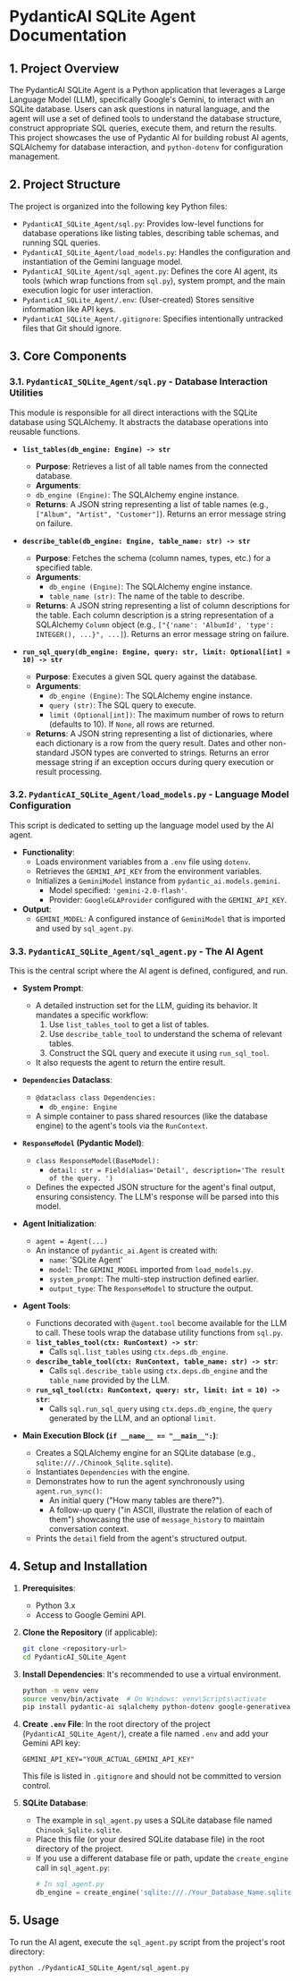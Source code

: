# PydanticAI SQLite Agent Documentation

## 1. Project Overview

The PydanticAI SQLite Agent is a Python application that leverages a Large Language Model (LLM), specifically Google's Gemini, to interact with an SQLite database. Users can ask questions in natural language, and the agent will use a set of defined tools to understand the database structure, construct appropriate SQL queries, execute them, and return the results. This project showcases the use of Pydantic AI for building robust AI agents, SQLAlchemy for database interaction, and `python-dotenv` for configuration management.

## 2. Project Structure

The project is organized into the following key Python files:

- `PydanticAI_SQLite_Agent/sql.py`: Provides low-level functions for database operations like listing tables, describing table schemas, and running SQL queries.
- `PydanticAI_SQLite_Agent/load_models.py`: Handles the configuration and instantiation of the Gemini language model.
- `PydanticAI_SQLite_Agent/sql_agent.py`: Defines the core AI agent, its tools (which wrap functions from `sql.py`), system prompt, and the main execution logic for user interaction.
- `PydanticAI_SQLite_Agent/.env`: (User-created) Stores sensitive information like API keys.
- `PydanticAI_SQLite_Agent/.gitignore`: Specifies intentionally untracked files that Git should ignore.

## 3. Core Components

### 3.1. `PydanticAI_SQLite_Agent/sql.py` - Database Interaction Utilities

This module is responsible for all direct interactions with the SQLite database using SQLAlchemy. It abstracts the database operations into reusable functions.

- **`list_tables(db_engine: Engine) -> str`**
    - **Purpose**: Retrieves a list of all table names from the connected database.
    - **Arguments**:
    - `db_engine (Engine)`: The SQLAlchemy engine instance.
    - **Returns**: A JSON string representing a list of table names (e.g., `["Album", "Artist", "Customer"]`). Returns an error message string on failure.

- **`describe_table(db_engine: Engine, table_name: str) -> str`**
    - **Purpose**: Fetches the schema (column names, types, etc.) for a specified table.
    - **Arguments**:
        - `db_engine (Engine)`: The SQLAlchemy engine instance.
        - `table_name (str)`: The name of the table to describe.
    - **Returns**: A JSON string representing a list of column descriptions for the table. Each column description is a string representation of a SQLAlchemy `Column` object (e.g., `["{'name': 'AlbumId', 'type': INTEGER(), ...}", ...]`). Returns an error message string on failure.

- **`run_sql_query(db_engine: Engine, query: str, limit: Optional[int] = 10) -> str`**
    - **Purpose**: Executes a given SQL query against the database.
    - **Arguments**:
        - `db_engine (Engine)`: The SQLAlchemy engine instance.
        - `query (str)`: The SQL query to execute.
        - `limit (Optional[int])`: The maximum number of rows to return (defaults to 10). If `None`, all rows are returned.
    - **Returns**: A JSON string representing a list of dictionaries, where each dictionary is a row from the query result. Dates and other non-standard JSON types are converted to strings. Returns an error message string if an exception occurs during query execution or result processing.

### 3.2. `PydanticAI_SQLite_Agent/load_models.py` - Language Model Configuration

This script is dedicated to setting up the language model used by the AI agent.

- **Functionality**:
    -   Loads environment variables from a `.env` file using `dotenv`.
    -   Retrieves the `GEMINI_API_KEY` from the environment variables.
    -   Initializes a `GeminiModel` instance from `pydantic_ai.models.gemini`.
        -   Model specified: `'gemini-2.0-flash'`.
        -   Provider: `GoogleGLAProvider` configured with the `GEMINI_API_KEY`.
- **Output**:
    - `GEMINI_MODEL`: A configured instance of `GeminiModel` that is imported and used by `sql_agent.py`.

### 3.3. `PydanticAI_SQLite_Agent/sql_agent.py` - The AI Agent

This is the central script where the AI agent is defined, configured, and run.

- **System Prompt**:
    -   A detailed instruction set for the LLM, guiding its behavior. It mandates a specific workflow:
        1.  Use `list_tables_tool` to get a list of tables.
        2.  Use `describe_table_tool` to understand the schema of relevant tables.
        3.  Construct the SQL query and execute it using `run_sql_tool`.
    -   It also requests the agent to return the entire result.

- **`Dependencies` Dataclass**:
    - `@dataclass class Dependencies:`
        - `db_engine: Engine`
    -   A simple container to pass shared resources (like the database engine) to the agent's tools via the `RunContext`.

- **`ResponseModel` (Pydantic Model)**:
    - `class ResponseModel(BaseModel):`
        - `detail: str = Field(alias='Detail', description='The result of the query. ')`
    -   Defines the expected JSON structure for the agent's final output, ensuring consistency. The LLM's response will be parsed into this model.

- **Agent Initialization**:
    - `agent = Agent(...)`
    -   An instance of `pydantic_ai.Agent` is created with:
        - `name`: 'SQLite Agent'
        - `model`: The `GEMINI_MODEL` imported from `load_models.py`.
        - `system_prompt`: The multi-step instruction defined earlier.
        - `output_type`: The `ResponseModel` to structure the output.

- **Agent Tools**:
    -   Functions decorated with `@agent.tool` become available for the LLM to call. These tools wrap the database utility functions from `sql.py`.
    - **`list_tables_tool(ctx: RunContext) -> str`**:
        -   Calls `sql.list_tables` using `ctx.deps.db_engine`.
    - **`describe_table_tool(ctx: RunContext, table_name: str) -> str`**:
        -   Calls `sql.describe_table` using `ctx.deps.db_engine` and the `table_name` provided by the LLM.
    - **`run_sql_tool(ctx: RunContext, query: str, limit: int = 10) -> str`**:
        -   Calls `sql.run_sql_query` using `ctx.deps.db_engine`, the `query` generated by the LLM, and an optional `limit`.

- **Main Execution Block (`if __name__ == "__main__":`)**:
    -   Creates a SQLAlchemy engine for an SQLite database (e.g., `sqlite:///./Chinook_Sqlite.sqlite`).
    -   Instantiates `Dependencies` with the engine.
    -   Demonstrates how to run the agent synchronously using `agent.run_sync()`:
        -   An initial query ("How many tables are there?").
        -   A follow-up query ("in ASCII, illustrate the relation of each of them") showcasing the use of `message_history` to maintain conversation context.
    -   Prints the `detail` field from the agent's structured output.

## 4. Setup and Installation

1.  **Prerequisites**:
    -   Python 3.x
    -   Access to Google Gemini API.

2.  **Clone the Repository** (if applicable):
    ```bash
    git clone <repository-url>
    cd PydanticAI_SQLite_Agent
    ```

3.  **Install Dependencies**:
    It's recommended to use a virtual environment.
    ```bash
    python -m venv venv
    source venv/bin/activate  # On Windows: venv\Scripts\activate
    pip install pydantic-ai sqlalchemy python-dotenv google-generativeai
    ```

4.  **Create `.env` File**:
    In the root directory of the project (`PydanticAI_SQLite_Agent/`), create a file named `.env` and add your Gemini API key:
    ```env
    GEMINI_API_KEY="YOUR_ACTUAL_GEMINI_API_KEY"
    ```
    This file is listed in `.gitignore` and should not be committed to version control.

5.  **SQLite Database**:
    -   The example in `sql_agent.py` uses a SQLite database file named `Chinook_Sqlite.sqlite`.
    -   Place this file (or your desired SQLite database file) in the root directory of the project.
    -   If you use a different database file or path, update the `create_engine` call in `sql_agent.py`:
        ```python
        # In sql_agent.py
        db_engine = create_engine('sqlite:///./Your_Database_Name.sqlite')
        ```

## 5. Usage

To run the AI agent, execute the `sql_agent.py` script from the project's root directory:

```bash
python ./PydanticAI_SQLite_Agent/sql_agent.py
